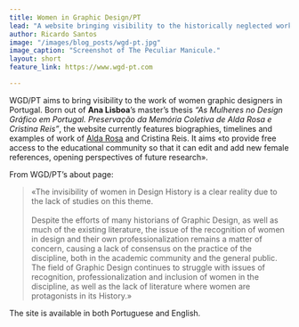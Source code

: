 ```yaml
---
title: Women in Graphic Design/PT
lead: "A website bringing visibility to the historically neglected work of Portuguese women designers."
author: Ricardo Santos
image: "/images/blog_posts/wgd-pt.jpg"
image_caption: "Screenshot of The Peculiar Manicule."
layout: short
feature_link: https://www.wgd-pt.com

---
```

WGD/PT aims to bring visibility to the work of women graphic designers in Portugal. Born out of **Ana Lisboa**’s master’s thesis *“As Mulheres no Design Gráfico em Portugal. Preservação da Memória Coletiva de Alda Rosa e Cristina Reis”*, the website currently features biographies, timelines and examples of work of <a class="text cat-link author" href="/authors/Alda Rosa/">Alda Rosa</a> and Cristina Reis. It aims «to provide free access to the educational community so that it can edit and add new female references, opening perspectives of future research».

From WGD/PT’s about page:

<blockquote>

«The invisibility of women in Design History is a clear reality due to the lack of studies on this theme. <br><br>
Despite the efforts of many historians of Graphic Design, as well as much of the existing literature, the issue of the recognition of women in design and their own professionalization remains a matter of concern, causing a lack of consensus on the practice of the discipline, both in the academic community and the general public. The field of Graphic Design continues to struggle with issues of recognition, professionalization and inclusion of women in the discipline, as well as the lack of literature where women are protagonists in its History.»
</blockquote>
The site is available in both Portuguese and English.